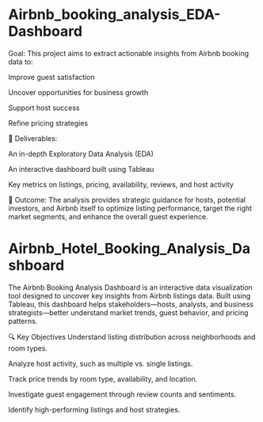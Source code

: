 # Airbnb_booking_analysis_EDA-Dashboard
Goal: This project aims to extract actionable insights from Airbnb booking data to:

Improve guest satisfaction

Uncover opportunities for business growth

Support host success

Refine pricing strategies

🔧 Deliverables:

An in-depth Exploratory Data Analysis (EDA)

An interactive dashboard built using Tableau

Key metrics on listings, pricing, availability, reviews, and host activity

🎯 Outcome: The analysis provides strategic guidance for hosts, potential investors, and Airbnb itself to optimize listing performance, target the right market segments, and enhance the overall guest experience.

# Airbnb_Hotel_Booking_Analysis_Dashboard
The Airbnb Booking Analysis Dashboard is an interactive data visualization tool designed to uncover key insights from Airbnb listings data. Built using Tableau, this dashboard helps stakeholders—hosts, analysts, and business strategists—better understand market trends, guest behavior, and pricing patterns.

🔍 Key Objectives Understand listing distribution across neighborhoods and room types.

Analyze host activity, such as multiple vs. single listings.

Track price trends by room type, availability, and location.

Investigate guest engagement through review counts and sentiments.

Identify high-performing listings and host strategies.
